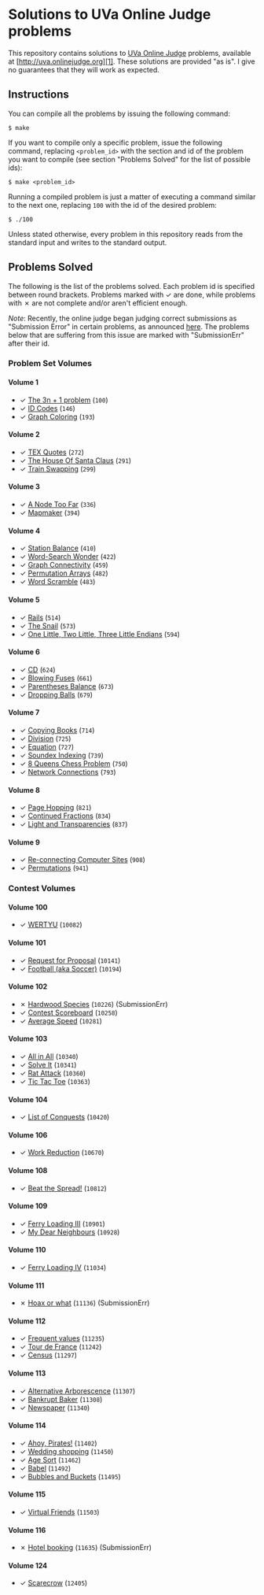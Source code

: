 # Solutions to UVa Online Judge problems

This repository contains solutions to [UVa Online Judge][1] problems, available at [http://uva.onlinejudge.org][1]. These solutions are provided "as is". I give no guarantees that they will work as expected.

## Instructions

You can compile all the problems by issuing the following command:

    $ make

If you want to compile only a specific problem, issue the following command, replacing `<problem_id>` with the section and id of the problem you want to compile (see section "Problems Solved" for the list of possible ids):

    $ make <problem_id>

Running a compiled problem is just a matter of executing a command similar to the next one, replacing `100` with the id of the desired problem:

    $ ./100

Unless stated otherwise, every problem in this repository reads from the standard input and writes to the standard output.

## Problems Solved

The following is the list of the problems solved. Each problem id is specified between round brackets. Problems marked with ✓ are done, while problems with ✗ are not complete and/or aren't efficient enough.

*Note*: Recently, the online judge began judging correct submissions as "Submission Error" in certain problems, as announced [here][infoSE]. The problems below that are suffering from this issue are marked with "SubmissionErr" after their id.

### Problem Set Volumes

#### Volume 1

* ✓ [The 3n + 1 problem][100] (`100`)
* ✓ [ID Codes][146] (`146`)
* ✓ [Graph Coloring][193] (`193`)

#### Volume 2

* ✓ [TEX Quotes][272] (`272`)
* ✓ [The House Of Santa Claus][291] (`291`)
* ✓ [Train Swapping][299] (`299`)

#### Volume 3

* ✓ [A Node Too Far][336] (`336`)
* ✓ [Mapmaker][394] (`394`)

#### Volume 4

* ✓ [Station Balance][410] (`410`)
* ✓ [Word-Search Wonder][422] (`422`)
* ✓ [Graph Connectivity][459] (`459`)
* ✓ [Permutation Arrays][482] (`482`)
* ✓ [Word Scramble][483] (`483`)

#### Volume 5

* ✓ [Rails][514] (`514`)
* ✓ [The Snail][573] (`573`)
* ✓ [One Little, Two Little, Three Little Endians][594] (`594`)

#### Volume 6

* ✓ [CD][624] (`624`)
* ✓ [Blowing Fuses][661] (`661`)
* ✓ [Parentheses Balance][673] (`673`)
* ✓ [Dropping Balls][679] (`679`)

#### Volume 7

* ✓ [Copying Books][714] (`714`)
* ✓ [Division][725] (`725`)
* ✓ [Equation][727] (`727`)
* ✓ [Soundex Indexing][739] (`739`)
* ✓ [8 Queens Chess Problem][750] (`750`)
* ✓ [Network Connections][793] (`793`)

#### Volume 8

* ✓ [Page Hopping][821] (`821`)
* ✓ [Continued Fractions][834] (`834`)
* ✓ [Light and Transparencies][837] (`837`)

#### Volume 9

* ✓ [Re-connecting Computer Sites][908] (`908`)
* ✓ [Permutations][941] (`941`)

### Contest Volumes

#### Volume 100

* ✓ [WERTYU][10082] (`10082`)

#### Volume 101

* ✓ [Request for Proposal][10141] (`10141`)
* ✓ [Football (aka Soccer)][10194] (`10194`)

#### Volume 102

* ✗ [Hardwood Species][10226] (`10226`) (SubmissionErr)
* ✓ [Contest Scoreboard][10258] (`10258`)
* ✓ [Average Speed][10281] (`10281`)

#### Volume 103

* ✓ [All in All][10340] (`10340`)
* ✓ [Solve It][10341] (`10341`)
* ✓ [Rat Attack][10360] (`10360`)
* ✓ [Tic Tac Toe][10363] (`10363`)

#### Volume 104

* ✓ [List of Conquests][10420] (`10420`)

#### Volume 106

* ✓ [Work Reduction][10670] (`10670`)

#### Volume 108

* ✓ [Beat the Spread!][10812] (`10812`)

#### Volume 109

* ✓ [Ferry Loading III][10901] (`10901`)
* ✓ [My Dear Neighbours][10928] (`10928`)

#### Volume 110

* ✓ [Ferry Loading IV][11034] (`11034`)

#### Volume 111

* ✗ [Hoax or what][11136] (`11136`) (SubmissionErr)

#### Volume 112

* ✓ [Frequent values][11235] (`11235`)
* ✓ [Tour de France][11242] (`11242`)
* ✓ [Census][11297] (`11297`)

#### Volume 113

* ✓ [Alternative Arborescence][11307] (`11307`)
* ✓ [Bankrupt Baker][11308] (`11308`)
* ✓ [Newspaper][11340] (`11340`)

#### Volume 114

* ✓ [Ahoy, Pirates!][11402] (`11402`)
* ✓ [Wedding shopping][11450] (`11450`)
* ✓ [Age Sort][11462] (`11462`)
* ✓ [Babel][11492] (`11492`)
* ✓ [Bubbles and Buckets][11495] (`11495`)

#### Volume 115

* ✓ [Virtual Friends][11503] (`11503`)

#### Volume 116

* ✗ [Hotel booking][11635] (`11635`) (SubmissionErr)

#### Volume 124

* ✓ [Scarecrow][12405] (`12405`)

[1]: http://uva.onlinejudge.org
[infoSE]: http://uva.onlinejudge.org/index.php?option=com_content&task=view&id=21
[100]: http://uva.onlinejudge.org/external/1/100.html
[146]: http://uva.onlinejudge.org/external/1/146.html
[193]: http://uva.onlinejudge.org/external/1/193.html
[272]: http://uva.onlinejudge.org/external/2/272.html
[291]: http://uva.onlinejudge.org/external/2/291.html
[299]: http://uva.onlinejudge.org/external/2/299.html
[336]: http://uva.onlinejudge.org/external/3/336.html
[394]: http://uva.onlinejudge.org/external/3/394.html
[410]: http://uva.onlinejudge.org/external/4/410.html
[422]: http://uva.onlinejudge.org/external/4/422.html
[459]: http://uva.onlinejudge.org/external/4/459.html
[482]: http://uva.onlinejudge.org/external/4/482.html
[483]: http://uva.onlinejudge.org/external/4/483.html
[514]: http://uva.onlinejudge.org/external/5/514.html
[573]: http://uva.onlinejudge.org/external/5/573.html
[594]: http://uva.onlinejudge.org/external/5/594.html
[624]: http://uva.onlinejudge.org/external/6/624.html
[661]: http://uva.onlinejudge.org/external/6/661.html
[673]: http://uva.onlinejudge.org/external/6/673.html
[679]: http://uva.onlinejudge.org/external/6/679.html
[714]: http://uva.onlinejudge.org/external/7/714.html
[725]: http://uva.onlinejudge.org/external/7/725.html
[727]: http://uva.onlinejudge.org/external/7/727.html
[739]: http://uva.onlinejudge.org/external/7/739.html
[750]: http://uva.onlinejudge.org/external/7/750.html
[793]: http://uva.onlinejudge.org/external/7/793.html
[821]: http://uva.onlinejudge.org/external/8/821.html
[834]: http://uva.onlinejudge.org/external/8/834.html
[837]: http://uva.onlinejudge.org/external/8/837.html
[908]: http://uva.onlinejudge.org/external/9/908.html
[941]: http://uva.onlinejudge.org/external/9/941.html
[10082]: http://uva.onlinejudge.org/external/100/10082.html
[10141]: http://uva.onlinejudge.org/external/101/10141.html
[10194]: http://uva.onlinejudge.org/external/101/10194.html
[10258]: http://uva.onlinejudge.org/external/102/10258.html
[10226]: http://uva.onlinejudge.org/external/102/10226.html
[10281]: http://uva.onlinejudge.org/external/102/10281.html
[10340]: http://uva.onlinejudge.org/external/103/10340.html
[10341]: http://uva.onlinejudge.org/external/103/10341.html
[10360]: http://uva.onlinejudge.org/external/103/10360.html
[10363]: http://uva.onlinejudge.org/external/103/10363.html
[10420]: http://uva.onlinejudge.org/external/104/10420.html
[10670]: http://uva.onlinejudge.org/external/106/10670.html
[10812]: http://uva.onlinejudge.org/external/108/10812.html
[10901]: http://uva.onlinejudge.org/external/109/10901.html
[10928]: http://uva.onlinejudge.org/external/109/10928.html
[11034]: http://uva.onlinejudge.org/external/110/11034.html
[11136]: http://uva.onlinejudge.org/external/111/11136.html
[11235]: http://uva.onlinejudge.org/external/112/11235.html
[11242]: http://uva.onlinejudge.org/external/112/11242.html
[11297]: http://uva.onlinejudge.org/external/112/11297.html
[11307]: http://uva.onlinejudge.org/external/113/11307.html
[11308]: http://uva.onlinejudge.org/external/113/11308.html
[11340]: http://uva.onlinejudge.org/external/113/11340.html
[11402]: http://uva.onlinejudge.org/external/114/11402.html
[11450]: http://uva.onlinejudge.org/external/114/11450.html
[11462]: http://uva.onlinejudge.org/external/114/11462.html
[11492]: http://uva.onlinejudge.org/external/114/11492.html
[11495]: http://uva.onlinejudge.org/external/114/11495.html
[11503]: http://uva.onlinejudge.org/external/115/11503.html
[11635]: http://uva.onlinejudge.org/external/116/11635.html
[12405]: http://uva.onlinejudge.org/external/124/12405.html

